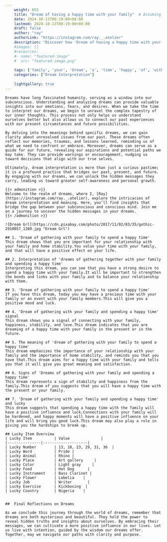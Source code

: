```yaml
---
    weight: 655
    title: "Dream of having a happy time with your family"  # Assuming 'title' column exists
    date: 2024-10-13T00:19:00+08:00
    lastmod: 2024-10-13T00:19:00+08:00
    draft: false
    author: "ray"
    authorLink: "https://instagram.com/ray._.atelier"
    description: "Discover how 'Dream of having a happy time with your family' can interpret your future and uncover its significant meanings in your life."
    #images: []
    #resources:
    #- name: "featured-image"
    #  src: "featured-image.png"
    
    tags: ['family', 'your', 'Dream', 'a', 'time', 'happy', 'of', 'with', 'having']
    categories: ["Dream Interpretation"]
    
    lightgallery: true
---
```

    
    Dreams have long fascinated humanity, serving as a window into our subconscious. Understanding and analyzing dreams can provide valuable insights into our emotions, fears, and desires. When we take the time to interpret our dreams, we begin to unravel the complex tapestry of our inner thoughts. This process not only helps us understand ourselves better but also allows us to connect our past experiences with our present circumstances and future possibilities.
    
    By delving into the meanings behind specific dreams, we can gain clarity about unresolved issues from our past. These dreams often reflect our memories, traumas, and lessons learned, reminding us of what we need to confront or embrace. Moreover, dreams can serve as a guide for our future, revealing our aspirations and potential paths we may take. They can provide warnings or encouragement, nudging us toward decisions that align with our true selves.
    
    Ultimately, dream interpretation is more than just a curious pastime; it is a profound practice that bridges our past, present, and future. By engaging with our dreams, we can unlock the hidden messages they carry, leading us toward greater self-awareness and personal growth.
    
    {{< admonition >}}
    Welcome to the realm of dreams, where I, [Ray](https://instagram.com/ray._.atelier), explore the intricacies of dream interpretation and meaning. Here, you’ll find insights that bridge the gap between your subconscious and conscious mind. Join me on a journey to uncover the hidden messages in your dreams.
    {{< /admonition >}}
    
    ![Dream Grl](https://cdn.pixabay.com/photo/2017/11/02/03/35/gothic-2910057_1280.jpg "Dream Grl")
    
    ## 1. 'Dream of gathering with your family to spend a happy time'
    This dream shows that you are important for your relationship with your family and home stability.You value your time with your family, and that will have a positive effect on your life.
    
    ## 2. Interpretation of 'dreams of gathering together with your family and spending a happy time'
    Interpreting this dream, you can see that you have a strong desire to spend a happy time with your family.It will be important to strengthen the bonds and links with your family and to balance your relationship with them.
    
    ## 3. 'Dream of gathering with your family to spend a happy time'
    If you have this dream, today you may have a precious time with your family or an event with your family members.This will give you a positive mood and luck.
    
    ## 4. 'Dream of gathering with your family and spending a happy time' signal
    This dream shows you a signal of connecting with your family, happiness, stability, and love.This dream indicates that you are dreaming of a happy time with your family in the present or in the future.
    
    ## 5. The meaning of 'dream of gathering with your family to spend a happy time'
    This dream emphasizes the importance of your relationship with your family and the importance of home stability, and reminds you that you have that.This dream aims for a happy time with your family and tells you that it will give you great meaning and satisfaction.
    
    ## 6. Signs of 'Dreams of gathering with your family and spending a happy time'
    This dream represents a sign of stability and happiness from the family.This dream of you suggests that you will have a happy time with the present or your family.
    
    ## 7. 'Dream of gathering with your family and spending a happy time' and lucky
    This dream suggests that spending a happy time with the family will have a positive influence and luck.Connections with your family will be hardened, and happy moments will have a positive influence on your life and will bring you good luck.This dream may also play a role in giving you the hardships to break up.
    
    ## Lucky Item Overview
    | Lucky Item          | Value              |
    |---------------|--------------------|
    | Lucky Number        | 13, 18, 23, 29, 31, 36  |
    | Lucky Word          | Pride |
    | Lucky Animal        | Rhino |
    | Lucky Place         | Art gallery     |
    | Lucky Color         | Light gray     |
    | Lucky Food          | Hot Dog      |
    | Lucky Instrument    | Bass Clarinet |
    | Lucky Flower        | Lobelia    |
    | Lucky Job           | Writer       |
    | Lucky Exercise      | Kickboxing  |
    | Lucky Country       | Nigeria    |
    
    
    ##  Final Reflections on Dreams
    
    As we conclude this journey through the world of dreams, remember that dreams are both mysterious and beautiful. They hold the power to reveal hidden truths and insights about ourselves. By embracing their messages, we can cultivate a more positive influence in our lives. Let us live with intention, guided by the wisdom our dreams offer. Together, may we navigate our paths with clarity and purpose.
    